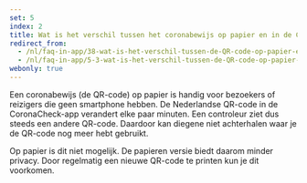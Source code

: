 ```yaml
---
set: 5
index: 2
title: Wat is het verschil tussen het coronabewijs op papier en in de CoronaCheck-app?
redirect_from: 
  - /nl/faq-in-app/38-wat-is-het-verschil-tussen-de-QR-code-op-papier-en-in-de-CoronaCheck-app
  - /nl/faq-in-app/5-3-wat-is-het-verschil-tussen-de-QR-code-op-papier-en-in-de-CoronaCheck-app
webonly: true
---
```

Een coronabewijs (de QR-code) op papier is handig voor bezoekers of reizigers die geen smartphone hebben. De Nederlandse QR-code in de CoronaCheck-app verandert elke paar minuten. Een controleur ziet dus steeds een andere QR-code. Daardoor kan diegene niet achterhalen waar je de QR-code nog meer hebt gebruikt.

Op papier is dit niet mogelijk. De papieren versie biedt daarom minder privacy. Door regelmatig een nieuwe QR-code te printen kun je dit voorkomen. 
